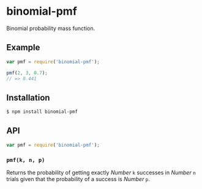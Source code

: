 # binomial-pmf

Binomial probability mass function.

## Example

``` javascript
var pmf = require('binomial-pmf');

pmf(2, 3, 0.7);
// => 0.441
```

## Installation

``` bash
$ npm install binomial-pmf
```

## API

``` javascript
var pmf = require('binomial-pmf');
```

### `pmf(k, n, p)`

Returns the probability of getting exactly _Number_ `k` successes in _Number_
`n` trials given that the probability of a success is _Number_ `p`.